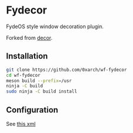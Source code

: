 # Fydecor

FydeOS style window decoration plugin.

Forked from [decor](https://github.com/wayfireWM/wayfire/plugins/decor).

## Installation

```bash
git clone https://github.com/0xarch/wf-fydecor
cd wf-fydecor
meson build --prefix=/usr
ninja -C build
sudo ninja -C build install
```

## Configuration

See [this xml](https://github.com/0xarch/wf-fydecor/fydecor.xml)